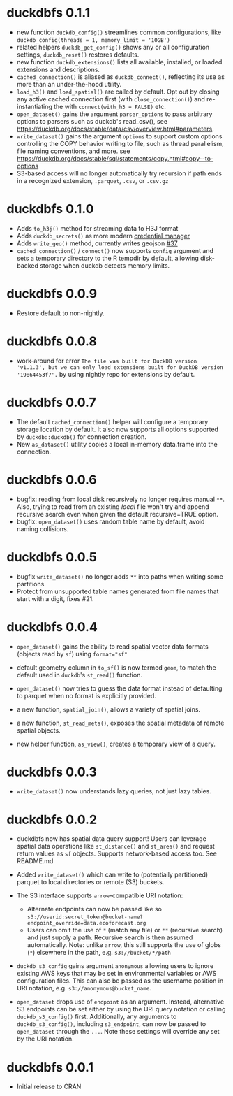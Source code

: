 # duckdbfs 0.1.1

* new function `duckdb_config()` streamlines common configurations, like `duckdb_config(threads = 1, memory_limit = '10GB')`
* related helpers `duckdb_get_config()` shows any or all configuration settings, `duckdb_reset()` restores defaults.
* new function `duckdb_extensions()` lists all available, installed, or loaded extensions and descriptions. 
* `cached_connection()` is aliased as `duckdb_connect()`, reflecting its use as more than an under-the-hood utility. 
* `load_h3()` and `load_spatial()` are called by default.  Opt out by closing any active cached connection first (with `close_connection()`) and re-instantiating the with `connect(with_h3 = FALSE)` etc.  
* `open_dataset()` gains the argument `parser_options` to pass arbitrary options to parsers such as duckdb's read_csv(), see <https://duckdb.org/docs/stable/data/csv/overview.html#parameters>.  
* `write_dataset()` gains the argument `options` to support custom options controlling the COPY behavior writing to file, such as thread parallelism, file naming conventions, and more.  see <https://duckdb.org/docs/stable/sql/statements/copy.html#copy--to-options>
* S3-based access will no longer automatically try recursion if path ends in a recognized extension, `.parquet`, `.csv`, or `.csv.gz`

# duckdbfs 0.1.0

* Adds `to_h3j()` method for streaming data to H3J format 
* Adds `duckdb_secrets()` as more modern [credential manager](https://duckdb.org/docs/stable/configuration/secrets_manager.html)
* Adds `write_geo()` method, currently writes geojson [#37](https://github.com/cboettig/duckdbfs/issues/37)
* `cached_connection()` / `connect()` now supports `config` argument and sets a temporary directory to the R tempdir by default, allowing disk-backed storage when duckdb detects memory limits.  

# duckdbfs 0.0.9

* Restore default to non-nightly. 

# duckdbfs 0.0.8

* work-around for error `The file was built for DuckDB version 'v1.1.3', but we can only load extensions built for DuckDB version '19864453f7'.`
  by using nightly repo for extensions by default. 


# duckdbfs 0.0.7

* The default `cached_connection()` helper will configure a temporary storage location by default.
  It also now supports all options supported by `duckdb::duckdb()` for connection creation. 
* New `as_dataset()` utility copies a local in-memory data.frame into the connection.
  
# duckdbfs 0.0.6

* bugfix: reading from local disk recursively no longer requires manual `**`.
  Also, trying to read from an existing _local_ file won't try and append recursive search
  even when given the default recursive=TRUE option.
* bugfix: `open_dataset()` uses random table name by default, avoid naming collisions.

# duckdbfs 0.0.5

* bugfix `write_dataset()` no longer adds `**` into paths when writing some partitions.
* Protect from unsupported table names generated from file names that start with a digit, fixes #21. 

# duckdbfs 0.0.4

* `open_dataset()` gains the ability to read spatial vector data formats
  (objects read by `sf`) using `format="sf"`
* default geometry column in `to_sf()` is now termed `geom`, to match the default
  used in `duckdb`'s `st_read()` function.
* `open_dataset()` now tries to guess the data format instead of defaulting to
  parquet when no format is explicitly provided. 

* a new function, `spatial_join()`, allows a variety of spatial joins.  
* a new function, `st_read_meta()`, exposes the spatial metadata of remote spatial objects.
* new helper function, `as_view()`, creates a temporary view of a query.

# duckdbfs 0.0.3

* `write_dataset()` now understands lazy queries, not just lazy tables.

# duckdbfs 0.0.2

* duckdbfs now has spatial data query support! Users can leverage spatial
  data operations like `st_distance()` and `st_area()` and request return
  values as `sf` objects.  Supports network-based access too.  See README.md

* Added `write_dataset()` which can write to (potentially partitioned) parquet
  to local directories or remote (S3) buckets.

* The S3 interface supports `arrow`-compatible URI notation:
  - Alternate endpoints can now be passed like so 
    `s3://userid:secret_token@bucket-name?endpoint_override=data.ecoforecast.org`
  - Users can omit the use of `*` (match any file) or `**` 
    (recursive search) and just supply a path.  Recursive search is then
    assumed automatically.  Note: unlike `arrow`, this still supports the
    use of globs (`*`) elsewhere in the path, e.g. `s3://bucket/*/path`

* `duckdb_s3_config` gains argument `anonymous` allowing users to ignore existing
  AWS keys that may be set in environmental variables or AWS configuration files.
  This can also be passed as the username position in URI notation, e.g.
  `s3://anonymous@bucket_name`.  

* `open_dataset` drops use of `endpoint` as an argument.  Instead, alternative
  S3 endpoints can be set either by using the URI query notation or calling
  `duckdb_s3_config()` first.  Additionally, any arguments to `duckdb_s3_config()`,
  including `s3_endpoint`, can now be passed to `open_dataset` through the `...`.
  Note these settings will override any set by the URI notation.

# duckdbfs 0.0.1

* Initial release to CRAN
